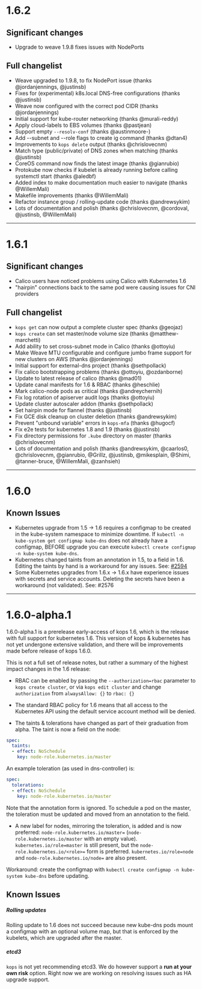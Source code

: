 # 1.6.2

## Significant changes

* Upgrade to weave 1.9.8 fixes issues with NodePorts

## Full changelist

* Weave upgraded to 1.9.8, to fix NodePort issue (thanks @jordanjennings, @justinsb)
* Fixes for (experimental) k8s.local DNS-free configurations (thanks @justinsb)
* Weave now configured with the correct pod CIDR (thanks @jordanjennings)
* Initial support for kube-router networking (thanks @murali-reddy)
* Apply cloud-labels to EBS volumes (thanks @pastjean)
* Support empty `--resolv-conf` (thanks @austinmoore-)
* Add --subnet and --role flags to create ig command (thanks @dtan4)
* Improvements to `kops delete` output (thanks @chrislovecnm)
* Match type (public/private) of DNS zones when matching (thanks @justinsb)
* CoreOS command now finds the latest image (thanks @gianrubio)
* Protokube now checks if kubelet is already running before calling systemctl start (thanks @aledbf)
* Added index to make documentation much easier to navigate (thanks @WillemMali)
* Makefile improvements (thanks @WillemMali)
* Refactor instance group / rolling-update code (thanks @andrewsykim)
* Lots of documentation and polish (thanks @chrislovecnm, @cordoval, @justinsb, @WillemMali)

---

# 1.6.1

## Significant changes

* Calico users have noticed problems using Calico with Kubernetes 1.6
* "hairpin" connections back to the same pod were causing issues for CNI providers

## Full changelist

* `kops get` can now output a complete cluster spec (thanks @geojaz)
* `kops create` can set master/node volume size (thanks @matthew-marchetti)
* Add ability to set cross-subnet mode in Calico (thanks @ottoyiu)
* Make Weave MTU configurable and configure jumbo frame support for new clusters on AWS (thanks @jordanjennings)
* Initial support for external-dns project (thanks @sethpollack)
* Fix calico bootstrapping problems (thanks @ottoyiu, @ozdanborne)
* Update to latest release of calico (thanks @mad01)
* Update canal manifests for 1.6 & RBAC (thanks @heschlie)
* Mark calico-node pods as critical (thanks @andreychernih)
* Fix log rotation of apiserver audit logs (thanks @ottoyiu)
* Update cluster autoscaler addon (thanks @sethpollack)
* Set hairpin mode for flannel (thanks @justinsb)
* Fix GCE disk cleanup on cluster deletion (thanks @andrewsykim)
* Prevent "unbound variable" errors in `kops-mfa` (thanks @hugocf)
* Fix e2e tests for kubernetes 1.8 and 1.9 (thanks @justinsb)
* Fix directory permissions for `.kube` directory on master (thanks @chrislovecnm)
* Lots of documentation and polish (thanks @andrewsykim, @caarlos0, @chrislovecnm, @gianrubio, @Grillz, @justinsb, @mikesplain, @Shimi, @tanner-bruce, @WillemMali, @zanhsieh)

---

# 1.6.0

## Known Issues

* Kubernetes upgrade from 1.5 -> 1.6 requires a configmap to be created in the kube-system namespace to minimize downtime. If `kubectl -n kube-system get configmap kube-dns` does not already have a configmap, BEFORE upgrade you can execute `kubectl create configmap -n kube-system kube-dns`.
* Kubernetes changed taints from an annotation in 1.5, to a field in 1.6.    Editing the taints by hand is a workaround for any issues. See: [#2594](https://github.com/kubernetes/kops/issues/2594)
* Some Kubernetes upgrades from 1.6.x -> 1.6.x have experience issues with secrets and service accounts. Deleting the secrets have been a workaround (not validated). See: #2576

---

# 1.6.0-alpha.1

1.6.0-alpha.1 is a prerelease early-access of kops 1.6, which is the release with full support for kubernetes 1.6.
This version of kops & kubernetes has not yet undergone extensive validation, and there will be improvements
made before release of kops 1.6.0.

This is not a full set of release notes, but rather a summary of the highest impact changes in the 1.6 release:

* RBAC can be enabled by passing the `--authorization=rbac` parameter to `kops create cluster`,
or via `kops edit cluster` and change `authorization` from `alwaysAllow: {}` to `rbac: {}`

* The standard RBAC policy for 1.6 means that all access to the Kubernetes API using the default
service account method will be denied.

* The taints & tolerations have changed as part of their graduation from alpha.  The taint is now a field on the node:

```yaml
spec:
  taints:
  - effect: NoSchedule
    key: node-role.kubernetes.io/master
```

An example toleration (as used in dns-controller) is:

```yaml
spec:
  tolerations:
  - effect: NoSchedule
    key: node-role.kubernetes.io/master
```

Note that the annotation form is ignored.  To schedule a pod on the master, the toleration must be updated
and moved from an annotation to the field.

* A new label for nodes, mirroring the toleration, is added and is now preferred: `node-role.kubernetes.io/master=`
(`node-role.kubernetes.io/master` with an empty value).  `kubernetes.io/role=master` is still present, but
the `node-role.kubernetes.io/<role>=` form is preferred.  `kubernetes.io/role=node` and `node-role.kubernetes.io/node=`
are also present.

Workaround: create the configmap with `kubectl create configmap -n kube-system kube-dns` before updating.

## Known Issues

##### Rolling updates

Rolling update to 1.6 does not succeed because new kube-dns pods mount a configmap with an optional volume map,
but that is enforced by the kubelets, which are upgraded after the master.

##### etcd3

`kops` is not yet recommending etcd3. We do however support a **run at your own risk** option. Right now we are working on resolving issues such as HA upgrade support.